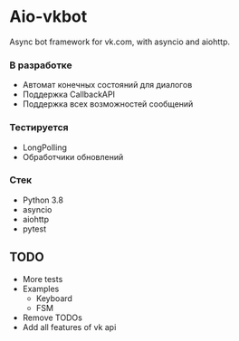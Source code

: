 # Aio-vkbot
Async bot framework for vk.com, with asyncio and aiohttp.

### В разработке
* Автомат конечных состояний для диалогов
* Поддержка CallbackAPI
* Поддержка всех возможностей сообщений

### Тестируется
* LongPolling
* Обработчики обновлений

### Стек
* Python 3.8
* asyncio
* aiohttp
* pytest

## TODO
* More tests
* Examples 
  * Keyboard
  * FSM
* Remove TODOs
* Add all features of vk api
